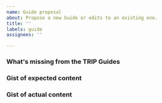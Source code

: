 ```yaml
---
name: Guide proposal
about: Propose a new Guide or edits to an existing one.
title: ''
labels: guide
assignees: ''

---
```


### What's missing from the TRIP Guides
<!-- (Guidelines for Guide proposals are [available here](https://guides.trip.dev/contributing/contributing-to-trip#proposing-a-guide) -->

<!-- Include your examples, templates, and evidence from users here -->

### Gist of expected content
<!-- Tell us what content should be present -->

### Gist of actual content
<!-- Tell us what actual content is present instead -->
